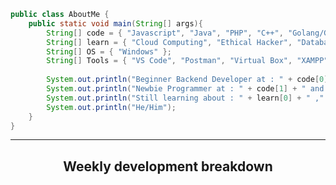 ```java
public class AboutMe {
    public static void main(String[] args){
        String[] code = { "Javascript", "Java", "PHP", "C++", "Golang/Go" };
        String[] learn = { "Cloud Computing", "Ethical Hacker", "Database" };
        String[] OS = { "Windows" };
        String[] Tools = { "VS Code", "Postman", "Virtual Box", "XAMPP" }
        
        System.out.println("Beginner Backend Developer at : " + code[0] + " , " + code[2] + " and " + code[4]);
        System.out.println("Newbie Programmer at : " + code[1] + " and " + code[3]);
        System.out.println("Still learning about : " + learn[0] + " ," + learn[1] + " and " + learn[2]); 
        System.out.println("He/Him");
    }
}
```

---

<h2 align="center">Weekly development breakdown</h2>

<p align="center">
<!--START_SECTION:waka-->
<!--END_SECTION:waka-->
</p>

